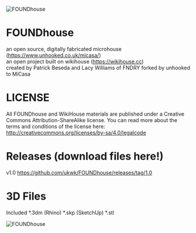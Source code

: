 ![FOUNDhouse](https://www.unhooked.co.uk/micasa/images/cover.png)

FOUNDhouse
==========

an open source, digitally fabricated microhouse  (https://www.unhooked.co.uk/micasa/)  
an open project built on wikihouse (https://wikihouse.cc)  
created by Patrick Beseda and Lacy Williams of FNDRY
forked by unhooked to MiCasa 

LICENSE
==========
All FOUNDhouse and WikiHouse materials are published under a Creative Commons Attribution-ShareAlike license.
You can read more about the terms and conditions of the license here:
http://creativecommons.org/licenses/by-sa/4.0/legalcode

Releases (download files here!)
==========
v1.0 https://github.com/ukwk/FOUNDhouse/releases/tag/1.0

3D Files
==========
Included
*.3dm (Rhino)
*.skp (SketchUp)
*.stl

![FOUNDhouse](https://www.unhooked.co.uk/micasa/images/foundhouse_5.jpg)
